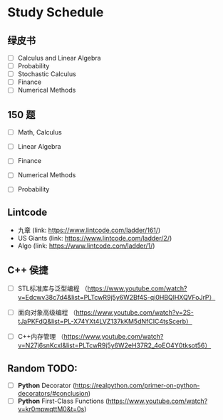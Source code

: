 # Study Schedule

## 绿皮书

- [ ] Calculus and Linear Algebra
- [ ] Probability
- [ ] Stochastic Calculus
- [ ] Finance
- [ ] Numerical Methods

## 150 题
- [ ] Math, Calculus
- [ ] Linear Algebra
- [ ] Finance
- [ ] Numerical Methods
- [ ] Probability


## Lintcode
- 九章 (link: https://www.lintcode.com/ladder/161/)
- US Giants (link: https://www.lintcode.com/ladder/2/)
- Algo (link: https://www.lintcode.com/ladder/1/)

## C++ 侯捷
- [ ] STL标准库与泛型编程 （https://www.youtube.com/watch?v=Edcwv38c7d4&list=PLTcwR9j5y6W2Bf4S-qi0HBQlHXQVFoJrP）
- [ ] 面向对象高级编程 （https://www.youtube.com/watch?v=2S-tJaPKFdQ&list=PL-X74YXt4LVZ137kKM5dNfCIC4tsScerb）
- [ ] C++内存管理 （https://www.youtube.com/watch?v=N27j6snKcxI&list=PLTcwR9j5y6W2eH37R2_4oEO4Y0tksot56）


## Random TODO:

- [ ] **Python** Decorator (https://realpython.com/primer-on-python-decorators/#conclusion)
- [ ] **Python** First-Class Functions (https://www.youtube.com/watch?v=kr0mpwqttM0&t=0s)